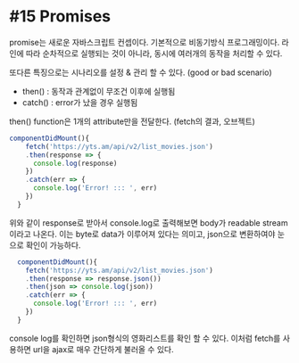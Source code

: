 #15 Promises
===

promise는 새로운 자바스크립트 컨셉이다.
기본적으로 비동기방식 프로그래밍이다.
라인에 따라 순차적으로 실행되는 것이 아니라, 동시에 여러개의 동작을 처리할 수 있다.

또다른 특징으로는 시나리오를 설정 & 관리 할 수 있다.
(good or bad scenario)

- then() : 동작과 관계없이 무조건 이후에 실행됨
- catch() : error가 났을 경우 실행됨 


then() function은 1개의 attribute만을 전달한다. (fetch의 결과, 오브젝트)

```js
componentDidMount(){
    fetch('https://yts.am/api/v2/list_movies.json')
    .then(response => {
      console.log(response)
    })
    .catch(err => {
      console.log('Error! ::: ', err)
    })
  }
```
위와 같이 response로 받아서 console.log로 출력해보면 body가 readable stream 이라고 나온다.
이는 byte로 data가 이루어져 있다는 의미고, json으로 변환하여야 눈으로 확인이 가능하다.

```js
  componentDidMount(){
    fetch('https://yts.am/api/v2/list_movies.json')
    .then(response => response.json())
    .then(json => console.log(json))
    .catch(err => {
      console.log('Error! ::: ', err)
    })
  }
```
console log를 확인하면 json형식의 영화리스트를 확인 할 수 있다.
이처럼 fetch를 사용하면 url을 ajax로 매우 간단하게 불러올 수 있다.
